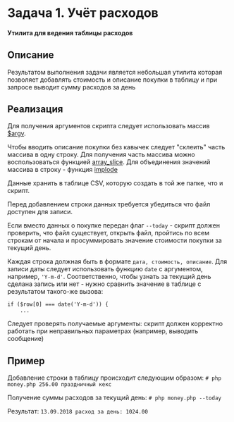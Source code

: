 # Задача 1. Учёт расходов

#### Утилита для ведения таблицы расходов

## Описание
Результатом выполнения задачи является небольшая утилита которая позволяет добавлять стоимость и описание покупки в таблицу и при запросе выводит сумму расходов за день

## Реализация
Для получения аргументов скрипта следует использовать массив [$argv](http://php.net/manual/ru/reserved.variables.argv.php).

Чтобы вводить описание покупки без кавычек следует "склеить" часть массива в одну строку. Для получения часть массива можно воспользоваться функцией [array_slice](http://php.net/manual/ru/function.array-slice.php). Для объединения значений массива в строку - функция [implode](http://php.net/manual/ru/function.implode.php)

Данные хранить в таблице CSV, которую создать в той же папке, что и скрипт.

Перед добавлением строки данных требуется убедиться что файл доступен для записи.

Если вместо данных о покупке передан флаг `--today` - скрипт должен проверить, что файл существует, открыть файл, пройтись по всем строкам от начала и просуммировать значение стоимости покупки за текущий день.

Каждая строка должная быть в формате `дата, стоимость, описание`. Для записи даты следует использовать функцию `date` с аргументом, например, `'Y-m-d'`. Соответственно, чтобы узнать за текущий день сделана запись или нет - нужно сравнить значение в таблице с результатом такого-же вызова:

```
if ($row[0] === date('Y-m-d')) {
	...
```

Следует проверять получаемые аргументы: скрипт должен корректно работать при неправильных параметрах (например, выводить сообщение)

## Пример
Добавление строки в таблицу происходит следующим образом:
```# php money.php 256.00 праздничный кекс```

Получение суммы расходов за текущий день:
```# php money.php --today```

Результат:
```13.09.2018 расход за день: 1024.00```

